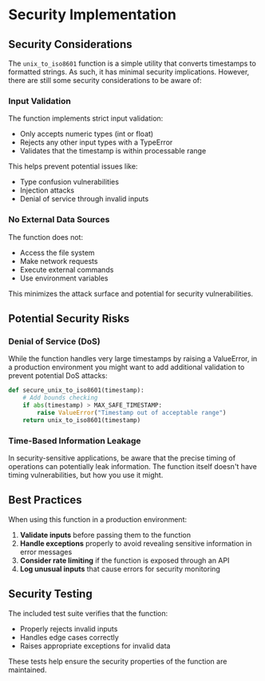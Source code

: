# Security Implementation

## Security Considerations

The `unix_to_iso8601` function is a simple utility that converts timestamps to formatted strings. As such, it has minimal security implications. However, there are still some security considerations to be aware of:

### Input Validation

The function implements strict input validation:
- Only accepts numeric types (int or float)
- Rejects any other input types with a TypeError
- Validates that the timestamp is within processable range

This helps prevent potential issues like:
- Type confusion vulnerabilities
- Injection attacks
- Denial of service through invalid inputs

### No External Data Sources

The function does not:
- Access the file system
- Make network requests
- Execute external commands
- Use environment variables

This minimizes the attack surface and potential for security vulnerabilities.

## Potential Security Risks

### Denial of Service (DoS)

While the function handles very large timestamps by raising a ValueError, in a production environment you might want to add additional validation to prevent potential DoS attacks:

```python
def secure_unix_to_iso8601(timestamp):
    # Add bounds checking
    if abs(timestamp) > MAX_SAFE_TIMESTAMP:
        raise ValueError("Timestamp out of acceptable range")
    return unix_to_iso8601(timestamp)
```

### Time-Based Information Leakage

In security-sensitive applications, be aware that the precise timing of operations can potentially leak information. The function itself doesn't have timing vulnerabilities, but how you use it might.

## Best Practices

When using this function in a production environment:

1. **Validate inputs** before passing them to the function
2. **Handle exceptions** properly to avoid revealing sensitive information in error messages
3. **Consider rate limiting** if the function is exposed through an API
4. **Log unusual inputs** that cause errors for security monitoring

## Security Testing

The included test suite verifies that the function:
- Properly rejects invalid inputs
- Handles edge cases correctly
- Raises appropriate exceptions for invalid data

These tests help ensure the security properties of the function are maintained.